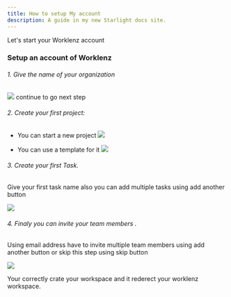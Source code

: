 ```yaml
---
title: How to setup My account
description: A guide in my new Starlight docs site.
---
```


Let's start your Worklenz account

### Setup an account of Worklenz

###### 1. Give the name of your organization

<img src="/organization.png" >
continue to go next step

###### 2. Create your first project:

- You can start a new project
  <img src="/project.png" >

- You can use a template for it
  <img src="/template.png" >

###### 3. Create your first Task.<br>

Give your first task name also you can add multiple tasks using add another button

<img src="/task.png" >

###### 4. Finaly you can invite your team members .<br>

Using email address have to invite multiple team members using add another button or skip this step using skip button

<img src="/invite.png" >

Your correctly crate your workspace and it rederect your worklenz workspace.
